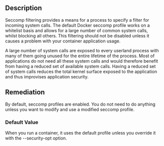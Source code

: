 ## Description

Seccomp filtering provides a means for a process to specify a filter for incoming system calls. The default Docker seccomp profile works on a whitelist basis and allows for a large number of common system calls, whilst blocking all others. This filtering should not be disabled unless it causes a problem with your container application usage.

A large number of system calls are exposed to every userland process with many of them going unused for the entire lifetime of the process. Most of applications do not need all these system calls and would therefore benefit from having a reduced set of available system calls. Having a reduced set of system calls reduces the total kernel surface exposed to the application and thus improvises application security.

## Remediation

By default, seccomp profiles are enabled. You do not need to do anything unless you want to modify and use a modified seccomp profile.

### Default Value

When you run a container, it uses the default profile unless you override it with the --security-opt option.
